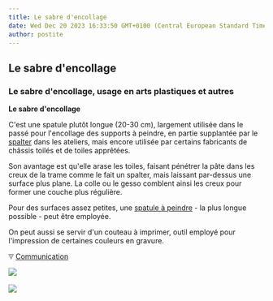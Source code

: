 ```yaml
---
title: Le sabre d'encollage
date: Wed Dec 20 2023 16:33:50 GMT+0100 (Central European Standard Time)
author: postite
---
```


## Le sabre d'encollage
### Le sabre d'encollage, usage en arts plastiques et autres
 **Le sabre d'encollage**  

C'est une spatule plutôt longue (20-30 cm), largement utilisée dans le passé pour l'encollage des supports à peindre, en partie supplantée par le [spalter](spalter.html) dans les ateliers, mais encore utilisée par certains fabricants de châssis toilés et de toiles apprêtées.

Son avantage est qu'elle arase les toiles, faisant pénétrer la pâte dans les creux de la trame comme le fait un spalter, mais laissant par-dessus une surface plus plane. La colle ou le gesso comblent ainsi les creux pour former une couche plus régulière.

Pour des surfaces assez petites, une [spatule à peindre](couteauouspatule.html) - la plus longue possible - peut être employée.

On peut aussi se servir d'un couteau à imprimer, outil employé pour l'impression de certaines couleurs en gravure.



![](images/flechebas.gif) [Communication](http://www.artrealite.com/annonceurs.htm) 

[![](https://cbonvin.fr/sites/regie.artrealite.com/visuels/campagne1.png)](index-2.html#20131014)

![](https://cbonvin.fr/sites/regie.artrealite.com/visuels/campagne2.png)